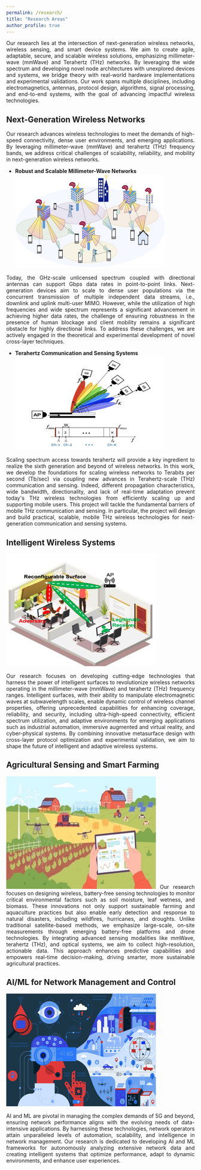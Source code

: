 ```yaml
---
permalink: /research/
title: "Research Areas"
author_profile: true
---
```

<div style="text-align: justify">

<!--Our research lies at the intersection of next-generation wireless networks, wireless
sensing, and smart device systems. We are particularly interested in creating agile, adaptable, smart, secure, and
scalable wireless systems with an emphasis on millimeter-wave (mmWave) and Terahertz (THz) networks,
providing a solution that exploits the large swath of the spectrum flexibly and incorporates novel
node architectures with unexplored devices and systems. We strive to combine theory and real-world hardware implementation and experimental evaluation to motivate, develop, and validate our research, with the hope of impacting real-world wireless systems. The research is multi-disciplinary, cutting across electromagnetics and antennas to protocol design, algorithm, signal processing, and end-to-end systems.-->
Our research lies at the intersection of next-generation wireless networks, wireless
sensing, and smart device systems. We aim to create agile, adaptable, secure, and scalable wireless solutions, emphasizing millimeter-wave (mmWave) and Terahertz (THz) networks. By leveraging the wide spectrum and developing novel node architectures with unexplored devices and systems, we bridge theory with real-world hardware implementations and experimental validations. Our work spans multiple disciplines, including electromagnetics, antennas, protocol design, algorithms, signal processing, and end-to-end systems, with the goal of advancing impactful wireless technologies.



<!--## Robust and Scalable Millimeter-Wave Networks
<div class="float: right"></div> <img align="center;" src="../images/Scenario_mmwave_long.jpg" width="550" height="250">

Today, the GHz-scale unlicensed spectrum coupled with directional antennas can support Gbps data
rates in point-to-point links. Next-generation devices aim to scale to dense user populations via the
concurrent transmission of multiple independent data streams, i.e., downlink and uplink multi-user
MIMO. However, while the utilization of high frequencies and wide spectrum represents a significant advancement in achieving higher data rates, the challenge of ensuring robustness in the presence of human blockage and client mobility remains a significant obstacle for highly directional links. 
To address these challenges, we are actively engaged in the theoretical and experimental development of novel cross-layer techniques. 
These techniques aim to enable adaptable and resilient mm-Wave networks that can effectively scale to accommodate dense user populations. -->


## Next-Generation Wireless Networks 
Our research advances wireless technologies to meet the demands of high-speed connectivity, dense user environments, and emerging applications. By leveraging millimeter-wave (mmWave) and terahertz (THz) frequency bands, we address critical challenges of scalability, reliability, and mobility in next-generation wireless networks.
  * **Robust and Scalable Millimeter-Wave Networks**
    <div class="float: right"></div> <img align=" center;" src="../images/Scenario_mmwave_long.jpg" width="400" height="250">
  
   Today, the GHz-scale unlicensed spectrum coupled with directional antennas can support Gbps data rates in point-to-point links. Next-generation devices aim to scale to dense user populations via the concurrent transmission of multiple independent data streams, i.e., downlink and uplink multi-user MIMO. However, while the utilization of high frequencies and wide spectrum represents a significant advancement in achieving higher   data rates, the challenge of ensuring robustness in the presence of human blockage and client mobility remains a significant obstacle for highly directional links. To address these challenges, we are actively engaged in the theoretical and experimental development of novel cross-layer techniques. 
 * **Terahertz Communication and Sensing Systems**
    <div class="float: right"></div> <img align=" center;" src="../images/MU_THz.png" width="400" height="250">

  Scaling spectrum access towards terahertz will provide a key ingredient to realize the sixth generation
  and beyond of wireless networks. In this work, we develop the foundations for scaling wireless networks to
  Terabits per second (Tb/sec) via coupling new advances in Terahertz-scale (THz) communication and
  sensing. Indeed, different propagation characteristics, wide bandwidth, directionality, and lack of real-time adaptation prevent     today's THz wireless technologies from efficiently scaling up and supporting mobile users. This project will tackle the fundamental 
 barriers of mobile THz communication and sensing. In particular, the project will design and build practical, scalable, mobile THz 
 wireless technologies for next-generation communication and sensing systems. 

## Intelligent Wireless Systems
<!-- <div class="pull-right"> <img align="right;" src="../images/Smartsurfaces_Security.png" width="400" height="300"> -->
<!-- <img style="float: right;" src="../images/Smartsurfaces_Security.png" width="400" height="300"> -->
<div class="float: right"> </div> <img src="../images/Smartsurfaces_Security.png" width="400" height="300"/>
  
<!--Our research focuses on developing cutting-edge technologies that harness the power of intelligent surfaces to revolutionize wireless networks operating in the millimeter-wave (mmWave) and terahertz (THz) frequency ranges. These frequencies hold immense potential for ultra-high-speed connectivity and support for next-generation applications, including industrial automation, augmented and virtual reality, and cyber-physical systems. Intelligent surfaces serve as intelligent reflectors or transmissive  dynamically modifying wireless channel properties to enhance coverage, reliability, and security. Through cross-layer PHY/MAC protocol design and rigorous experimental evaluations, we dynamically 
reprogram channel properties, ensuring optimal transmission conditions and mitigating challenges posed by human blockage and client mobility.-->

Our research focuses on developing cutting-edge technologies that harness the power of intelligent surfaces to revolutionize wireless networks operating in the millimeter-wave (mmWave) and terahertz (THz) frequency ranges.  Intelligent surfaces, with their ability to manipulate electromagnetic waves at subwavelength scales, enable dynamic control of wireless channel properties, offering unprecedented capabilities for enhancing coverage, reliability, and security, including ultra-high-speed connectivity, efficient spectrum utilization, and adaptive environments for emerging applications such as industrial automation, immersive augmented and virtual reality, and cyber-physical systems. By combining innovative metasurface design with cross-layer protocol optimization and experimental validation, we aim to shape the future of intelligent and adaptive wireless systems.
<!-- ## Physical Layer Wireless Security 
In the rapidly advancing world of wirelessly interconnected devices, security has emerged as a paramount concern. We delve into the security vulnerabilities prevalent in next-generation wireless communications, including the advanced 5G and future networks. Our focus will be on exploring the potential of smart devices and systems and leveraging the high directionality of links at mmWave and THz frequencies to bolster the resilience of wireless networks against malicious attacks despite the highly focused transmissions.-->
<!--Highly directional links are often cited as inherently resilient to passive eavesdropping despite a lack of empirical evidence. In our work, we experimentally study eavesdropping of highly directional links generated by large antenna arrays and THz antennas and demonstrate practical eavesdropping threats despite the highly focused transmissions.-->

## Agricultural Sensing and Smart Farming
<div class="float: right"> </div> <img src="../images/smart-farming-management.jpg" width="400" height="300"/>
Our research focuses on designing wireless, battery-free sensing technologies to monitor critical environmental factors such as soil moisture, leaf wetness, and biomass. These innovations not only support sustainable farming and aquaculture practices but also enable early detection and response to natural disasters, including wildfires, hurricanes, and droughts. Unlike traditional satellite-based methods, we emphasize large-scale, on-site measurements through emerging battery-free platforms and drone technologies. By integrating advanced sensing modalities like mmWave, terahertz (THz), and optical systems, we aim to collect high-resolution, actionable data. This approach enhances predictive capabilities and empowers real-time decision-making, driving smarter, more sustainable agricultural practices.

## AI/ML for Network Management and Control 
<div class="float: right"> </div> <img src="../images/6g_AI_Networks.png" width="400" height="300"/>

AI and ML are pivotal in managing the complex demands of 5G and beyond, ensuring network performance aligns with the evolving needs of data-intensive applications. By harnessing these technologies, network operators attain unparalleled levels of automation, scalability, and intelligence in network management. Our research is dedicated to developing AI and ML frameworks for autonomously analyzing extensive network data and creating intelligent systems that optimize performance, adapt to dynamic environments, and enhance user experiences. 
<!--predicting issues, and dynamically optimizing network parameters for various applications.-->
</div>
